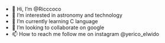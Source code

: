 - 👋 Hi, I’m @Ricccoco
- 👀 I’m interested in astronomy and technology
- 🌱 I’m currently learning C language
- 💞️ I’m looking to collaborate on google
- 📫 How to reach me follow me on instagram @yerico_elwido

<!---
Ricccoco/Ricccoco is a ✨ special ✨ repository because its `README.md` (this file) appears on your GitHub profile.
You can click the Preview link to take a look at your changes.
--->
